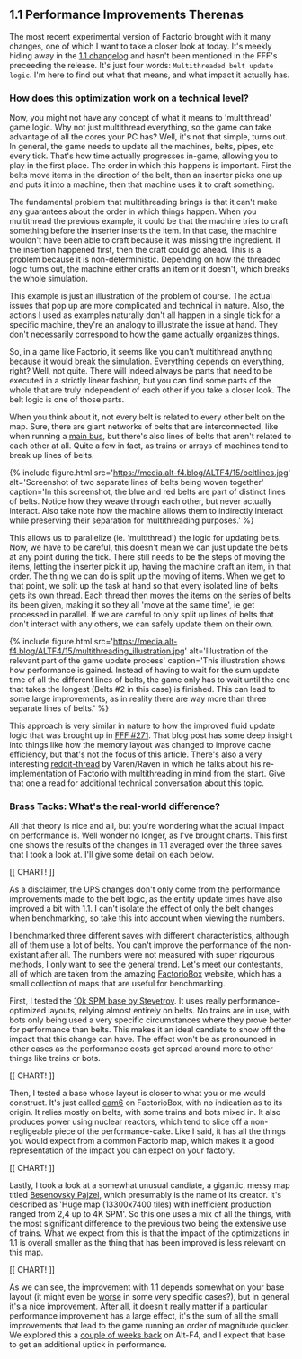 ## 1.1 Performance Improvements <author>Therenas</author>

The most recent experimental version of Factorio brought with it many changes, one of which I want to take a closer look at today. It's meekly hiding away in the [1.1 changelog](https://forums.factorio.com/viewtopic.php?p=521942#p521942) and hasn't been mentioned in the FFF's preceeding the release. It's just four words: `Multithreaded belt update logic`. I'm here to find out what that means, and what impact it actually has.

### How does this optimization work on a technical level?

Now, you might not have any concept of what it means to 'multithread' game logic. Why not just multithread everything, so the game can take advantage of all the cores your PC has? Well, it's not that simple, turns out. In general, the game needs to update all the machines, belts, pipes, etc every tick. That's how time actually progresses in-game, allowing you to play in the first place. The order in which this happens is important. First the belts move items in the direction of the belt, then an inserter picks one up and puts it into a machine, then that machine uses it to craft something.

The fundamental problem that multithreading brings is that it can't make any guarantees about the order in which things happen. When you multithread the previous example, it could be that the machine tries to craft something before the inserter inserts the item. In that case, the machine wouldn't have been able to craft because it was missing the ingredient. If the insertion happened first, then the craft could go ahead. This is a problem because it is non-deterministic. Depending on how the threaded logic turns out, the machine either crafts an item or it doesn't, which breaks the whole simulation.

This example is just an illustration of the problem of course. The actual issues that pop up are more complicated and technical in nature. Also, the actions I used as examples naturally don't all happen in a single tick for a specific machine, they're an analogy to illustrate the issue at hand. They don't necessarily correspond to how the game actually organizes things.

So, in a game like Factorio, it seems like you can't multithread anything because it would break the simulation. Everything depends on everything, right? Well, not quite. There will indeed always be parts that need to be executed in a strictly linear fashion, but you can find some parts of the whole that are truly independent of each other if you take a closer look. The belt logic is one of those parts.

When you think about it, not every belt is related to every other belt on the map. Sure, there are giant networks of belts that are interconnected, like when running a [main bus](https://wiki.factorio.com/Tutorial:Main_bus), but there's also lines of belts that aren't related to each other at all. Quite a few in fact, as trains or arrays of machines tend to break up lines of belts.

{% include figure.html src='https://media.alt-f4.blog/ALTF4/15/beltlines.jpg' alt='Screenshot of two separate lines of belts being woven together' caption='In this screenshot, the blue and red belts are part of distinct lines of belts. Notice how they weave through each other, but never actually interact. Also take note how the machine allows them to indirectly interact while preserving their separation for multithreading purposes.' %}

This allows us to parallelize (ie. 'multithread') the logic for updating belts. Now, we have to be careful, this doesn't mean we can just update the belts at any point during the tick. There still needs to be the steps of moving the items, letting the inserter pick it up, having the machine craft an item, in that order. The thing we can do is split up the moving of items. When we get to that point, we split up the task at hand so that every isolated line of belts gets its own thread. Each thread then moves the items on the series of belts its been given, making it so they all 'move at the same time', ie get processed in parallel. If we are careful to only split up lines of belts that don't interact with any others, we can safely update them on their own.

{% include figure.html src='https://media.alt-f4.blog/ALTF4/15/multithreading_illustration.jpg' alt='Illustration of the relevant part of the game update process' caption='This illustration shows how performance is gained. Instead of having to wait for the sum update time of all the different lines of belts, the game only has to wait until the one that takes the longest (Belts #2 in this case) is finished. This can lead to some large improvements, as in reality there are way more than three separate lines of belts.' %}

This approach is very similar in nature to how the improved fluid update logic that was brought up in [FFF #271](https://factorio.com/blog/post/fff-271). That blog post has some deep insight into things like how the memory layout was changed to improve cache efficiency, but that's not the focus of this article. There's also a very interesting [reddit-thread](https://www.reddit.com/r/factorio/comments/jizq1b/i_programmed_factorio_from_scratch_multithreaded/) by Varen/Raven in which he talks about his re-implementation of Factorio with multithreading in mind from the start. Give that one a read for additional technical conversation about this topic.

### Brass Tacks: What's the real-world difference?

All that theory is nice and all, but you're wondering what the actual impact on performance is. Well wonder no longer, as I've brought charts. This first one shows the results of the changes in 1.1 averaged over the three saves that I took a look at. I'll give some detail on each below.

[[ CHART! ]]

As a disclaimer, the UPS changes don't only come from the performance improvements made to the belt logic, as the entity update times have also improved a bit with 1.1. I can't isolate the effect of only the belt changes when benchmarking, so take this into account when viewing the numbers.

I benchmarked three different saves with different characteristics, although all of them use a lot of belts. You can't improve the performance of the non-existant after all. The numbers were not measured with super rigourous methods, I only want to see the general trend. Let's meet our contestants, all of which are taken from the amazing [FactorioBox](https://factoriobox.1au.us) website, which has a small collection of maps that are useful for benchmarking.

First, I tested the [10k SPM base by Stevetrov](https://www.reddit.com/r/factorio/comments/bdkrwz/10k_spm_belt_megabase_benchmarked_83ups_with_way/). It uses really performance-optimized layouts, relying almost entirely on belts. No trains are in use, with bots only being used a very specific circumstances where they prove better for performance than belts. This makes it an ideal candiate to show off the impact that this change can have. The effect won't be as pronounced in other cases as the performance costs get spread around more to other things like trains or bots.

[[ CHART! ]]

Then, I tested a base whose layout is closer to what you or me would construct. It's just called [cam6](https://factoriobox.1au.us/map/info/da5d1a5a8c66638254f5ddaa1d90f1084ba2b00f28888abc83e5bfef4d3b4cd1) on FactorioBox, with no indication as to its origin. It relies mostly on belts, with some trains and bots mixed in. It also produces power using nuclear reactors, which tend to slice off a non-negligeable piece of the performance-cake. Like I said, it has all the things you would expect from a common Factorio map, which makes it a good representation of the impact you can expect on your factory.

[[ CHART! ]]

Lastly, I took a look at a somewhat unusual candiate, a gigantic, messy map titled [Besenovsky Pajzel](https://factoriobox.1au.us/map/info/06fde508f4db1afd18ae17903af1dd830a50ecf7af342afef3df99ee00c3b6bc), which presumably is the name of its creator. It's described as 'Huge map (13300x7400 tiles) with inefficient production ranged from 2,4 up to 4K SPM'. So this one uses a mix of all the things, with the most significant difference to the previous two being the extensive use of trains. What we expect from this is that the impact of the optimizations in 1.1 is overall smaller as the thing that has been improved is less relevant on this map.

[[ CHART! ]]

As we can see, the improvement with 1.1 depends somewhat on your base layout (it might even be [worse](https://forums.factorio.com/viewtopic.php?f=30&t=91678) in some very specific cases?), but in general it's a nice improvement. After all, it doesn't really matter if a particular performance improvement has a large effect, it's the sum of all the small improvements that lead to the game running an order of magnitude quicker. We explored this a [couple of weeks back](https://alt-f4.blog/ALTF4-13/#running-the-factory-in-10) on Alt-F4, and I expect that base to get an additional uptick in performance.